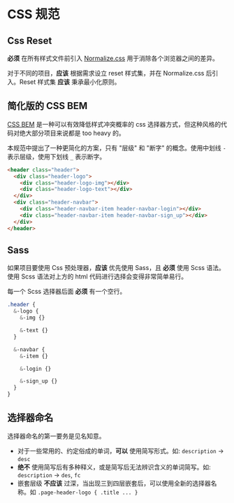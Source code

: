 # CSS 规范

## Css Reset

**必须** 在所有样式文件前引入 [Normalize.css](https://necolas.github.io/normalize.css/) 用于消除各个浏览器之间的差异。

对于不同的项目，**应该** 根据需求设立 reset 样式集，并在 Normalize.css 后引入。Reset 样式集 **应该** 秉承最小化原则。

## 简化版的 CSS BEM

[CSS BEM](http://getbem.com/introduction/) 是一种可以有效降低样式冲突概率的 css 选择器方式，但这种风格的代码对绝大部分项目来说都是 too heavy 的。

本规范中提出了一种更简化的方案，只有 "层级" 和 "断字" 的概念。使用中划线 `-` 表示层级，使用下划线 `_` 表示断字。

``` html
<header class="header">
  <div class="header-logo">
    <div class="header-logo-img"></div>
    <div class="header-logo-text"></div>
  </div>
  <div class="header-navbar">
    <div class="header-navbar-item header-navbar-login"></div>
    <div class="header-navbar-item header-navbar-sign_up"></div>
  </div>
</header>
```

## Sass

如果项目要使用 Css 预处理器，**应该** 优先使用 Sass，且 **必须** 使用 Scss 语法。使用 Scss 语法对上方的 html 代码进行选择会变得非常简单易行。

每一个 Scss 选择器后面 **必须** 有一个空行。

``` scss
.header {
  &-logo {
    &-img {}

    &-text {}
  }

  &-navbar {
    &-item {}

    &-login {}

    &-sign_up {}
  }
}
```

## 选择器命名

选择器命名的第一要务是见名知意。

* 对于一些常用的、约定俗成的单词，**可以** 使用简写形式。如: `description` -> `desc`
* **绝不** 使用简写后有多种释义，或是简写后无法辨识含义的单词简写。如: `description` -> `des`, `fc`
* 嵌套层级 **不应该** 过深，当出现三到四层嵌套后，可以使用全新的选择器名称。如 `.page-header-logo { .title ... }`
